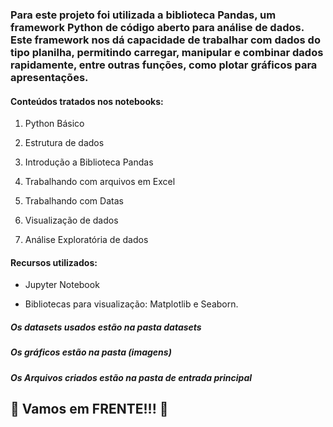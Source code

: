 ﻿### Para este projeto foi utilizada a biblioteca Pandas, um framework Python de código aberto para análise de dados. Este framework nos dá capacidade de trabalhar com dados do tipo planilha, permitindo carregar, manipular e combinar dados rapidamente, entre outras funções, como plotar gráficos para apresentações.



 #### Conteúdos tratados nos notebooks:



  1. Python Básico

  2. Estrutura de dados

  3. Introdução a Biblioteca Pandas

  4. Trabalhando com arquivos em Excel

  5. Trabalhando com Datas

  6. Visualização de dados

  7. Análise Exploratória de dados



 #### Recursos utilizados:

* Jupyter Notebook

- Bibliotecas para visualização: Matplotlib e Seaborn.


##### Os datasets usados estão na pasta datasets
##### Os gráficos estão na pasta (imagens)
##### Os Arquivos criados estão na pasta de entrada principal



## 🚀 Vamos em FRENTE!!! 🚀
